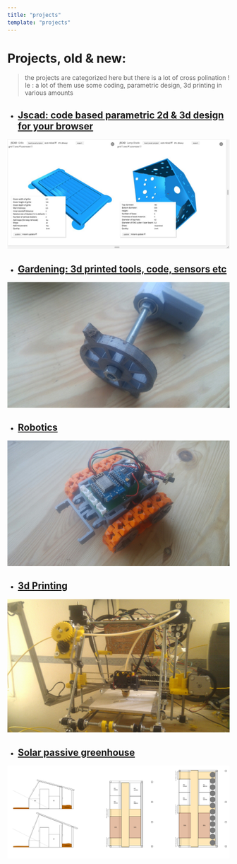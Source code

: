 ```yaml
---
title: "projects"
template: "projects"
---
```


# Projects, old & new:

> the projects are categorized here but there is a lot of cross polination !
Ie : a lot of them use some coding, parametric design, 3d printing in various amounts

- ## [Jscad: code based parametric 2d & 3d design for your browser](/pages/projects/jscad)
![jscad](/assets/img/jscad2.jpg "jscad")

- ## [Gardening: 3d printed tools, code, sensors etc](/pages/projects/garden)
![tooling](/assets/img/onion-tool-2.jpg "tooling")

- ## [Robotics](/pages/projects/robots)
![robots](/assets/img/kiwikee.jpg "robots")

- ## [3d Printing](/pages/projects/3dp)
![3dp](/assets/img/reprap.jpg "3dp")

- ## [Solar passive greenhouse](/pages/projects/greenhouse)
![greenhouse](/assets/img/greenhouse.png "greenhouse")